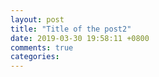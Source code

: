 ```yaml
---
layout: post
title: "Title of the post2"
date: 2019-03-30 19:58:11 +0800
comments: true
categories: 
---
```

